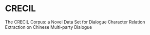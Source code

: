 # CRECIL
The CRECIL Corpus: a Novel Data Set for Dialogue Character Relation Extraction on Chinese Multi-party Dialogue
